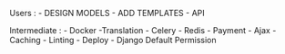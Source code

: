 

Users :
    - DESIGN MODELS
    - ADD TEMPLATES
    - API 

Intermediate :
    - Docker
    -Translation
    - Celery
    - Redis
    - Payment
    - Ajax
    - Caching
    - Linting
    - Deploy
    - Django Default Permission